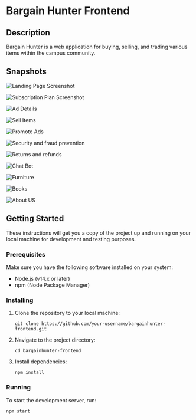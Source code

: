
# Bargain Hunter Frontend

## Description

Bargain Hunter is a web application for buying, selling, and trading various items within the campus community.
## Snapshots

![Landing Page Screenshot](https://github.com/pariva123/Bargain-Hunter/blob/bd1d8ad4522032e2608519fc3f731c5051d5e477/Landing_page.png "Landing Page")

![Subscription Plan Screenshot](https://github.com/pariva123/Bargain-Hunter/blob/bd1d8ad4522032e2608519fc3f731c5051d5e477/Subscription_plans.png "Subscription Plan")

![Ad Details](https://github.com/pariva123/Bargain-Hunter/blob/bd1d8ad4522032e2608519fc3f731c5051d5e477/Ad_details.png "Ad Details")

![Sell Items](https://github.com/pariva123/Bargain-Hunter/blob/bd1d8ad4522032e2608519fc3f731c5051d5e477/Sell_Items.png "Sell Items")

![Promote Ads](https://github.com/pariva123/Bargain-Hunter/blob/bd1d8ad4522032e2608519fc3f731c5051d5e477/Promote_Ads.png "Promote Ads")

![Security and fraud prevention]( https://github.com/pariva123/Bargain-Hunter/blob/bd1d8ad4522032e2608519fc3f731c5051d5e477/Security%20and%20fraud%20Prevention.png "Security and Fraud Prevention")

![Returns and refunds]( https://github.com/pariva123/Bargain-Hunter/blob/bd1d8ad4522032e2608519fc3f731c5051d5e477/Returns%20and%20refunds.png "Returns and refunds")

![Chat Bot](https://github.com/pariva123/Bargain-Hunter/blob/bd1d8ad4522032e2608519fc3f731c5051d5e477/Bargain_Hunter-Chat_bot.png "Chat Bot")

![Furniture](https://github.com/pariva123/Bargain-Hunter/blob/bd1d8ad4522032e2608519fc3f731c5051d5e477/furniture.png "Furniture")

![Books](https://github.com/pariva123/Bargain-Hunter/blob/bd1d8ad4522032e2608519fc3f731c5051d5e477/Books.png "Books")

![About US](https://github.com/pariva123/Bargain-Hunter/blob/bd1d8ad4522032e2608519fc3f731c5051d5e477/About%20us.png "About US")

## Getting Started

These instructions will get you a copy of the project up and running on your local machine for development and testing purposes.

### Prerequisites

Make sure you have the following software installed on your system:

- Node.js (v14.x or later)
- npm (Node Package Manager)

### Installing

1. Clone the repository to your local machine:

   ```
   git clone https://github.com/your-username/bargainhunter-frontend.git
   ```

2. Navigate to the project directory:

   ```
   cd bargainhunter-frontend
   ```

3. Install dependencies:

   ```
   npm install
   ```

### Running

To start the development server, run:

```
npm start
```



